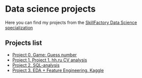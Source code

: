 # Data science projects
Here you can find my projects from the [SkillFactory Data Science specialization](https://skillfactory.ru/data-science-specialization)

## Projects list
* [Project 0. Game: Guess number](https://github.com/mvulf/sf_data_science/tree/main/project_0)
* [Project 1. Project 1. hh.ru CV analysis](https://github.com/mvulf/sf_data_science/tree/main/project_1)
* [Project 2. SQL-analysis](https://docs.google.com/document/d/1QNG0VN1sfHJLB2C3X106GuzDd0TtJKj4QoP_JSGzqnE/edit#heading=h.j381aae4defd)
* [Project 3. EDA + Feature Engineering. Kaggle](https://github.com/mvulf/sf_data_science/tree/main/project_3)